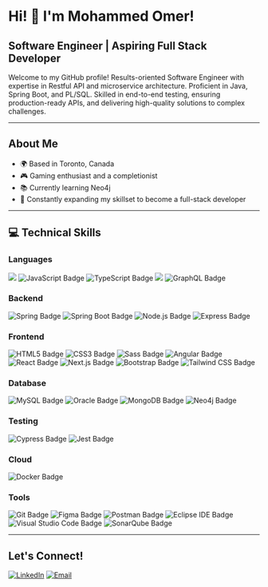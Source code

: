 # Hi! 👋 I'm Mohammed Omer! 

## Software Engineer | Aspiring Full Stack Developer

Welcome to my GitHub profile! Results-oriented Software Engineer with expertise in Restful API and microservice architecture. Proficient in Java, Spring Boot, and PL/SQL. Skilled in end-to-end testing, ensuring production-ready APIs, and delivering high-quality solutions to complex challenges.

---

## About Me

- 🌍 Based in Toronto, Canada
- 🎮 Gaming enthusiast and a completionist
- 📚 Currently learning Neo4j
- 🧠 Constantly expanding my skillset to become a full-stack developer

---

## 💻 Technical Skills

### Languages
<img src="https://img.shields.io/badge/Java-ED8B00?style=for-the-badge&logo=openjdk&logoColor=white" /> <img src="https://img.shields.io/badge/JavaScript-F7DF1E?logo=javascript&logoColor=000&style=for-the-badge" alt="JavaScript Badge">
<img src="https://img.shields.io/badge/TypeScript-3178C6?logo=typescript&logoColor=fff&style=for-the-badge" alt="TypeScript Badge">
<img src="https://img.shields.io/badge/PLSQL-F80000?style=for-the-badge&logo=oracle&logoColor=black" /> <img src="https://img.shields.io/badge/GraphQL-E10098?logo=graphql&logoColor=fff&style=for-the-badge" alt="GraphQL Badge">

### Backend
<img src="https://img.shields.io/badge/Spring-6DB33F?logo=spring&logoColor=fff&style=for-the-badge" alt="Spring Badge"> <img src="https://img.shields.io/badge/Spring%20Boot-6DB33F?logo=springboot&logoColor=fff&style=for-the-badge" alt="Spring Boot Badge"> 
<img src="https://img.shields.io/badge/Node.js-393?logo=nodedotjs&logoColor=fff&style=for-the-badge" alt="Node.js Badge">
<img src="https://img.shields.io/badge/Express-000?logo=express&logoColor=fff&style=for-the-badge" alt="Express Badge"> 

### Frontend
<img src="https://img.shields.io/badge/HTML5-E34F26?logo=html5&logoColor=fff&style=for-the-badge" alt="HTML5 Badge"> <img src="https://img.shields.io/badge/CSS3-1572B6?logo=css3&logoColor=fff&style=for-the-badge" alt="CSS3 Badge">
<img src="https://img.shields.io/badge/Sass-C69?logo=sass&logoColor=fff&style=for-the-badge" alt="Sass Badge">
<img src="https://img.shields.io/badge/Angular-0F0F11?logo=angular&logoColor=fff&style=for-the-badge" alt="Angular Badge">
<img src="https://img.shields.io/badge/React-61DAFB?logo=react&logoColor=000&style=for-the-badge" alt="React Badge"> <img src="https://img.shields.io/badge/Next.js-000?logo=nextdotjs&logoColor=fff&style=for-the-badge" alt="Next.js Badge"> 
<img src="https://img.shields.io/badge/Bootstrap-7952B3?logo=bootstrap&logoColor=fff&style=for-the-badge" alt="Bootstrap Badge">
<img src="https://img.shields.io/badge/Tailwind%20CSS-06B6D4?logo=tailwindcss&logoColor=fff&style=for-the-badge" alt="Tailwind CSS Badge">

### Database
<img src="https://img.shields.io/badge/MySQL-4479A1?logo=mysql&logoColor=fff&style=for-the-badge" alt="MySQL Badge"> <img src="https://img.shields.io/badge/Oracle-F80000?logo=oracle&logoColor=fff&style=for-the-badge" alt="Oracle Badge"> 
<img src="https://img.shields.io/badge/MongoDB-47A248?logo=mongodb&logoColor=fff&style=for-the-badge" alt="MongoDB Badge"> 
<img src="https://img.shields.io/badge/Neo4j-4581C3?logo=neo4j&logoColor=fff&style=for-the-badge" alt="Neo4j Badge">

### Testing
<img src="https://img.shields.io/badge/Cypress-69D3A7?logo=cypress&logoColor=fff&style=for-the-badge" alt="Cypress Badge"> <img src="https://img.shields.io/badge/Jest-C21325?logo=jest&logoColor=fff&style=for-the-badge" alt="Jest Badge">

### Cloud
<img src="https://img.shields.io/badge/Docker-2496ED?logo=docker&logoColor=fff&style=for-the-badge" alt="Docker Badge">

### Tools
<img src="https://img.shields.io/badge/Git-F05032?logo=git&logoColor=fff&style=for-the-badge" alt="Git Badge"> <img src="https://img.shields.io/badge/Figma-F24E1E?logo=figma&logoColor=fff&style=for-the-badge" alt="Figma Badge">
<img src="https://img.shields.io/badge/Postman-FF6C37?logo=postman&logoColor=fff&style=for-the-badge" alt="Postman Badge"> <img src="https://img.shields.io/badge/Eclipse%20IDE-2C2255?logo=eclipseide&logoColor=fff&style=for-the-badge" alt="Eclipse IDE Badge">
<img src="https://img.shields.io/badge/Visual%20Studio%20Code-007ACC?logo=visualstudiocode&logoColor=fff&style=for-the-badge" alt="Visual Studio Code Badge">
<img src="https://img.shields.io/badge/SonarQube-4E9BCD?logo=sonarqube&logoColor=fff&style=for-the-badge" alt="SonarQube Badge">

---

## Let's Connect!

[![LinkedIn](https://img.shields.io/badge/LinkedIn-0077B5?style=for-the-badge&logo=linkedin&logoColor=white)](https://www.linkedin.com/in/omer-qasim) [![Email](https://img.shields.io/badge/Gmail-D14836?style=for-the-badge&logo=gmail&logoColor=white)](mailto:mohammedomerqasim@gmail.com)
